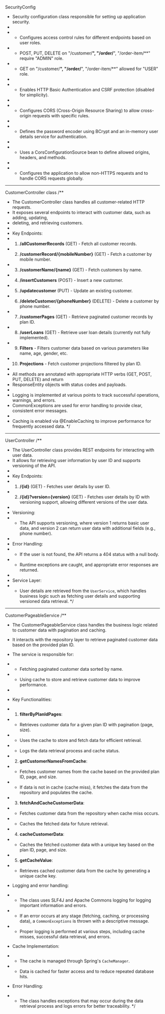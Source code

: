 SecurityConfig

 * Security configuration class responsible for setting up application security.
 * 
 * - Configures access control rules for different endpoints based on user roles.
 *   - POST, PUT, DELETE on "/customer/**", "/order/**", "/order-item/**" require "ADMIN" role.
 *   - GET on "/customer/**", "/order/**", "/order-item/**" allowed for "USER" role.
 * 
 * - Enables HTTP Basic Authentication and CSRF protection (disabled for simplicity).
 * 
 * - Configures CORS (Cross-Origin Resource Sharing) to allow cross-origin requests with specific rules.
 * 
 * - Defines the password encoder using BCrypt and an in-memory user details service for authentication.
 * 
 * - Uses a CorsConfigurationSource bean to define allowed origins, headers, and methods.
 * 
 * - Configures the application to allow non-HTTPS requests and to handle CORS requests globally.
--------------------------------------------------------------------------------------------------

CustomerController class
/**
 * The CustomerController class handles all customer-related HTTP requests.
 * It exposes several endpoints to interact with customer data, such as adding, updating,
 * deleting, and retrieving customers.
 *
 * Key Endpoints:
 * 1. **/allCustomerRecords** (GET) - Fetch all customer records.
 * 2. **/customerRecord/{mobileNumber}** (GET) - Fetch a customer by mobile number.
 * 3. **/customerName/{name}** (GET) - Fetch customers by name.
 * 4. **/insertCustomers** (POST) - Insert a new customer.
 * 5. **/updatecustomer** (PUT) - Update an existing customer.
 * 6. **/deleteCustomer/{phoneNumber}** (DELETE) - Delete a customer by phone number.
 * 7. **/customerPages** (GET) - Retrieve paginated customer records by plan ID.
 * 8. **/userLoans** (GET) - Retrieve user loan details (currently not fully implemented).
 * 9. **Filters** - Filters customer data based on various parameters like name, age, gender, etc.
 * 10. **Projections** - Fetch customer projections filtered by plan ID.
 * 
 * All methods are annotated with appropriate HTTP verbs (GET, POST, PUT, DELETE) and return 
 * ResponseEntity objects with status codes and payloads.
 *
 * Logging is implemented at various points to track successful operations, warnings, and errors.
 * CommonExceptions are used for error handling to provide clear, consistent error messages.
 *
 * Caching is enabled via @EnableCaching to improve performance for frequently accessed data.
 */
--------------------------------------------------------------------------------------------------

UserController
 /**
 * The UserController class provides REST endpoints for interacting with user data.
 * It allows for retrieving user information by user ID and supports versioning of the API.
 * 
 * Key Endpoints:
 * 1. **/{id}** (GET) - Fetches user details by user ID.
 * 2. **/{id}?version={version}** (GET) - Fetches user details by ID with versioning support, allowing different versions of the user data.
 * 
 * Versioning:
 * - The API supports versioning, where version 1 returns basic user data, and version 2 can return user data with additional fields (e.g., phone number).
 * 
 * Error Handling:
 * - If the user is not found, the API returns a 404 status with a null body.
 * - Runtime exceptions are caught, and appropriate error responses are returned.
 * 
 * Service Layer:
 * - User details are retrieved from the `UserService`, which handles business logic such as fetching user details and supporting versioned data retrieval.
 */
 --------------------------------------------------------------------------------------------------
CustomerPageableService
 /**
 * The CustomerPageableService class handles the business logic related to customer data with pagination and caching.
 * It interacts with the repository layer to retrieve paginated customer data based on the provided plan ID.
 * The service is responsible for:
 * - Fetching paginated customer data sorted by name.
 * - Using cache to store and retrieve customer data to improve performance.
 * 
 * Key Functionalities:
 * 1. **filterByPlanIdPages**: 
 *    - Retrieves customer data for a given plan ID with pagination (page, size).
 *    - Uses the cache to store and fetch data for efficient retrieval.
 *    - Logs the data retrieval process and cache status.
 * 2. **getCustomerNamesFromCache**:
 *    - Fetches customer names from the cache based on the provided plan ID, page, and size.
 *    - If data is not in cache (cache miss), it fetches the data from the repository and populates the cache.
 * 3. **fetchAndCacheCustomerData**:
 *    - Fetches customer data from the repository when cache miss occurs.
 *    - Caches the fetched data for future retrieval.
 * 4. **cacheCustomerData**:
 *    - Caches the fetched customer data with a unique key based on the plan ID, page, and size.
 * 5. **getCacheValue**:
 *    - Retrieves cached customer data from the cache by generating a unique cache key.

 * Logging and error handling:
 * - The class uses SLF4J and Apache Commons logging for logging important information and errors.
 * - If an error occurs at any stage (fetching, caching, or processing data), a `CommonExceptions` is thrown with a descriptive message.
 * - Proper logging is performed at various steps, including cache misses, successful data retrieval, and errors.

 * Cache Implementation:
 * - The cache is managed through Spring's `CacheManager`.
 * - Data is cached for faster access and to reduce repeated database hits.

 * Error Handling:
 * - The class handles exceptions that may occur during the data retrieval process and logs errors for better traceability.
 */